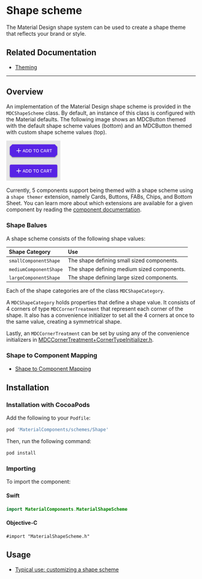 # Shape scheme

The Material Design shape system can be used to create a shape theme that reflects your brand or
style.

## Related Documentation

* [Theming](../../)

<!-- toc -->

- - -

## Overview

An implementation of the Material Design shape scheme is provided in the `MDCShapeScheme`
class. By default, an instance of this class is configured with the Material defaults. 
The following image shows an MDCButton themed with the default
shape scheme values (bottom) and an MDCButton themed with custom shape scheme values (top).

<img src="assets/shapethemedbuttons.png" width="144" alt="An MDCButton themed with the default shape scheme and a custom one.">

Currently, 5 components support being themed with a shape scheme using a `shape themer` extension, namely Cards, Buttons, FABs, Chips,
and Bottom Sheet. You can learn more about which extensions are available for a given component by reading the
[component documentation](../../../).

### Shape Balues

A shape scheme consists of the following shape values:

| Shape Category         | Use        |
|:---------------------  |:---------- |
| `smallComponentShape`  | The shape defining small sized components.  |
| `mediumComponentShape` | The shape defining medium sized components. |
| `largeComponentShape`  | The shape defining large sized components.  |

Each of the shape categories are of the class `MDCShapeCategory`. 

A `MDCShapeCategory` holds properties that define a shape value. It consists of 4 corners of type `MDCCornerTreatment` that represent each corner of the shape. It also has a convenience initializer to set all the 4 corners at once to the same value, creating a symmetrical shape.

Lastly, an `MDCCornerTreatment` can be set by using any of the convenience initializers in [MDCCornerTreatment+CornerTypeInitializer.h](https://github.com/material-components/material-components-ios/blob/develop/components/private/ShapeLibrary/src/MDCCornerTreatment%2BCornerTypeInitalizer.h).

### Shape to Component Mapping

- [Shape to Component Mapping](shape-category-mapping.md)

## Installation

### Installation with CocoaPods

Add the following to your `Podfile`:

```bash
pod 'MaterialComponents/schemes/Shape'
```
<!--{: .code-renderer.code-renderer--install }-->

Then, run the following command:

```bash
pod install
```

### Importing

To import the component:

<!--<div class="material-code-render" markdown="1">-->
#### Swift
```swift
import MaterialComponents.MaterialShapeScheme
```

#### Objective-C

```objc
#import "MaterialShapeScheme.h"
```
<!--</div>-->

## Usage

- [Typical use: customizing a shape scheme](typical-use-customizing-a-scheme.md)

